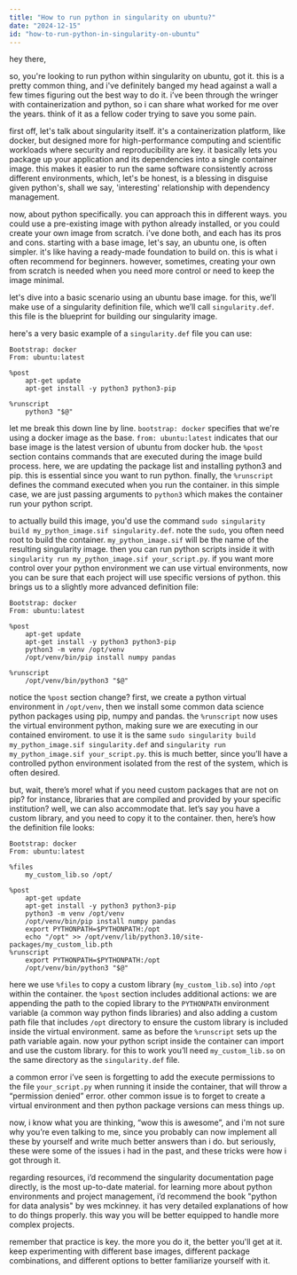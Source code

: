 ```yaml
---
title: "How to run python in singularity on ubuntu?"
date: "2024-12-15"
id: "how-to-run-python-in-singularity-on-ubuntu"
---
```


hey there,

so, you're looking to run python within singularity on ubuntu, got it. this is a pretty common thing, and i've definitely banged my head against a wall a few times figuring out the best way to do it. i’ve been through the wringer with containerization and python, so i can share what worked for me over the years. think of it as a fellow coder trying to save you some pain.

first off, let's talk about singularity itself. it's a containerization platform, like docker, but designed more for high-performance computing and scientific workloads where security and reproducibility are key. it basically lets you package up your application and its dependencies into a single container image. this makes it easier to run the same software consistently across different environments, which, let's be honest, is a blessing in disguise given python's, shall we say, 'interesting' relationship with dependency management.

now, about python specifically. you can approach this in different ways. you could use a pre-existing image with python already installed, or you could create your own image from scratch. i've done both, and each has its pros and cons. starting with a base image, let's say, an ubuntu one, is often simpler. it's like having a ready-made foundation to build on. this is what i often recommend for beginners. however, sometimes, creating your own from scratch is needed when you need more control or need to keep the image minimal.

let's dive into a basic scenario using an ubuntu base image. for this, we’ll make use of a singularity definition file, which we’ll call `singularity.def`. this file is the blueprint for building our singularity image.

here's a very basic example of a `singularity.def` file you can use:

```singularity
Bootstrap: docker
From: ubuntu:latest

%post
    apt-get update
    apt-get install -y python3 python3-pip

%runscript
    python3 "$@"
```

let me break this down line by line. `bootstrap: docker` specifies that we're using a docker image as the base. `from: ubuntu:latest` indicates that our base image is the latest version of ubuntu from docker hub. the `%post` section contains commands that are executed during the image build process. here, we are updating the package list and installing python3 and pip. this is essential since you want to run python. finally, the `%runscript` defines the command executed when you run the container. in this simple case, we are just passing arguments to `python3` which makes the container run your python script.

to actually build this image, you'd use the command `sudo singularity build my_python_image.sif singularity.def`. note the `sudo`, you often need root to build the container. `my_python_image.sif` will be the name of the resulting singularity image. then you can run python scripts inside it with `singularity run my_python_image.sif your_script.py`. if you want more control over your python environment we can use virtual environments, now you can be sure that each project will use specific versions of python. this brings us to a slightly more advanced definition file:

```singularity
Bootstrap: docker
From: ubuntu:latest

%post
    apt-get update
    apt-get install -y python3 python3-pip
    python3 -m venv /opt/venv
    /opt/venv/bin/pip install numpy pandas

%runscript
    /opt/venv/bin/python3 "$@"
```

notice the `%post` section change? first, we create a python virtual environment in `/opt/venv`, then we install some common data science python packages using pip, numpy and pandas. the `%runscript` now uses the virtual environment python, making sure we are executing in our contained enviroment. to use it is the same `sudo singularity build my_python_image.sif singularity.def` and `singularity run my_python_image.sif your_script.py`. this is much better, since you’ll have a controlled python environment isolated from the rest of the system, which is often desired.

but, wait, there’s more! what if you need custom packages that are not on pip? for instance, libraries that are compiled and provided by your specific institution? well, we can also accommodate that. let’s say you have a custom library, and you need to copy it to the container. then, here’s how the definition file looks:

```singularity
Bootstrap: docker
From: ubuntu:latest

%files
    my_custom_lib.so /opt/

%post
    apt-get update
    apt-get install -y python3 python3-pip
    python3 -m venv /opt/venv
    /opt/venv/bin/pip install numpy pandas
    export PYTHONPATH=$PYTHONPATH:/opt
    echo "/opt" >> /opt/venv/lib/python3.10/site-packages/my_custom_lib.pth
%runscript
    export PYTHONPATH=$PYTHONPATH:/opt
    /opt/venv/bin/python3 "$@"
```

here we use `%files` to copy a custom library (`my_custom_lib.so`) into `/opt` within the container. the `%post` section includes additional actions: we are appending the path to the copied library to the `PYTHONPATH` environment variable (a common way python finds libraries) and also adding a custom path file that includes `/opt` directory to ensure the custom library is included inside the virtual environment. same as before the `%runscript` sets up the path variable again. now your python script inside the container can import and use the custom library. for this to work you’ll need `my_custom_lib.so` on the same directory as the `singularity.def` file.

a common error i’ve seen is forgetting to add the execute permissions to the file `your_script.py` when running it inside the container, that will throw a “permission denied” error. other common issue is to forget to create a virtual environment and then python package versions can mess things up.

now, i know what you are thinking, “wow this is awesome”, and i'm not sure why you’re even talking to me, since you probably can now implement all these by yourself and write much better answers than i do. but seriously, these were some of the issues i had in the past, and these tricks were how i got through it.

regarding resources, i’d recommend the singularity documentation page directly, is the most up-to-date material. for learning more about python environments and project management, i’d recommend the book "python for data analysis" by wes mckinney. it has very detailed explanations of how to do things properly. this way you will be better equipped to handle more complex projects.

remember that practice is key. the more you do it, the better you'll get at it. keep experimenting with different base images, different package combinations, and different options to better familiarize yourself with it.

